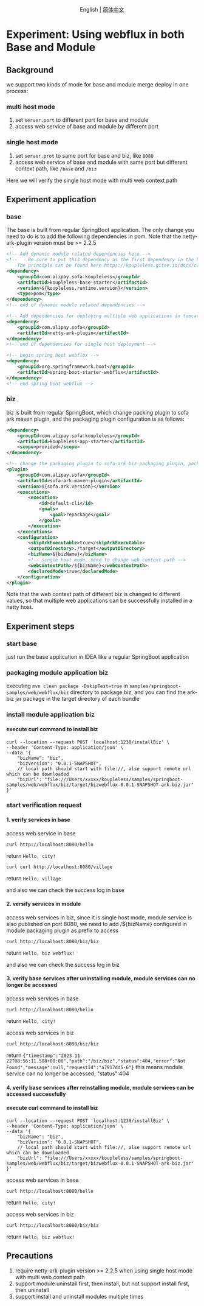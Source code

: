 <div align="center">

English | [简体中文](./README-zh_CN.md)

</div>

# Experiment: Using webflux in both Base and Module

## Background
we support two kinds of mode for base and module merge deploy in one process:

### multi host mode
1. set `server.port` to different port for base and module
2. access web service of base and module by different port

### single host mode
1. set `server.prot` to same port for base and biz, like `8080`
2. access web service of base and module with same port but different context path, like `/base` and `/biz`

Here we will verify the single host mode with multi web context path

## Experiment application
### base
The base is built from regular SpringBoot application. The only change you need to do is to add the following dependencies in pom. Note that the netty-ark-plugin version must be >= 2.2.5

```xml
<!-- Add dynamic module related dependencies here -->
<!--    Be sure to put this dependency as the first dependency in the build pom, and set type= pom,
    The principle can be found here https://koupleless.gitee.io/docs/contribution-guidelines/runtime/multi-app-padater/ -->
<dependency>
    <groupId>com.alipay.sofa.koupleless</groupId>
    <artifactId>koupleless-base-starter</artifactId>
    <version>${koupleless.runtime.version}</version>
    <type>pom</type>
</dependency>
<!-- end of dynamic module related dependencies -->

<!-- Add dependencies for deploying multiple web applications in tomcat single host mode here -->
<dependency>
    <groupId>com.alipay.sofa</groupId>
    <artifactId>netty-ark-plugin</artifactId>
</dependency>
<!-- end of dependencies for single host deployment -->

<!-- begin spring boot webflux -->
<dependency>
    <groupId>org.springframework.boot</groupId>
    <artifactId>spring-boot-starter-webflux</artifactId>
</dependency>
<!-- end spring boot webflux -->
```

### biz
biz is built from regular SpringBoot, which change packing plugin to sofa ark maven plugin, and the packaging plugin configuration is as follows:
```xml
<dependency>
    <groupId>com.alipay.sofa.koupleless</groupId>
    <artifactId>koupleless-app-starter</artifactId>
    <scope>provided</scope>
</dependency>

<!-- change the packaging plugin to sofa-ark biz packaging plugin, packaged as ark biz jar -->
<plugin>
    <groupId>com.alipay.sofa</groupId>
    <artifactId>sofa-ark-maven-plugin</artifactId>
    <version>${sofa.ark.version}</version>
    <executions>
        <execution>
            <id>default-cli</id>
            <goals>
                <goal>repackage</goal>
            </goals>
        </execution>
    </executions>
    <configuration>
        <skipArkExecutable>true</skipArkExecutable>
        <outputDirectory>./target</outputDirectory>
        <bizName>${bizName}</bizName>
        <!-- single host mode, need to change web context path -->
        <webContextPath>/${bizName}</webContextPath>
        <declaredMode>true</declaredMode>
    </configuration>
</plugin>
```
Note that the web context path of different biz is changed to different values, so that multiple web applications can be successfully installed in a netty host.

## Experiment steps

### start base
just run the base application in IDEA like a regular SpringBoot application

### packaging module application biz

executing `mvn clean package -DskipTest=true` in `samples/springboot-samples/web/webflux/biz` directory to package biz, and you can find the ark-biz jar package in the target directory of each bundle

### install module application biz
#### execute curl command to install biz

```shell
curl --location --request POST 'localhost:1238/installBiz' \
--header 'Content-Type: application/json' \
--data '{
    "bizName": "biz",
    "bizVersion": "0.0.1-SNAPSHOT",
    // local path should start with file://, alse support remote url which can be downloaded
    "bizUrl": "file:///Users/xxxxx/koupleless/samples/springboot-samples/web/webflux/biz/target/bizwebflux-0.0.1-SNAPSHOT-ark-biz.jar"
}'
```

### start verification request
#### 1. verify services in base

access web service in base
```shell
curl http://localhost:8080/hello
```
return `Hello, city!`
```shell
curl curl http://localhost:8080/village
```
return `Hello, village`

and also we can check the success log in base

#### 2. versify services in module

access web services in biz, since it is single host mode, module service is also published on port 8080, we need to add <webContextPath>/${bizName}</webContextPath> configured in module packaging plugin as prefix to access
```shell
curl http://localhost:8080/biz/biz
```
return `Hello, biz webflux!`

and also we can check the success log in biz

#### 3. verify base services after uninstalling module, module services can no longer be accessed

access web services in base
```shell
curl http://localhost:8080/hello
```
return `Hello, city!`

access web services in biz
```shell
curl http://localhost:8080/biz/biz
```
return  `{"timestamp":"2023-11-22T08:56:11.508+00:00","path":"/biz/biz","status":404,"error":"Not Found","message":null,"requestId":"a7917dd5-6"}`
this means module service can no longer be accessed, "status":404

#### 4. verify base services after reinstalling module, module services can be accessed successfully

#### execute curl command to install biz

```shell
curl --location --request POST 'localhost:1238/installBiz' \
--header 'Content-Type: application/json' \
--data '{
    "bizName": "biz",
    "bizVersion": "0.0.1-SNAPSHOT",
    // local path should start with file://, alse support remote url which can be downloaded
    "bizUrl": "file:///Users/xxxxx/koupleless/samples/springboot-samples/web/webflux/biz/target/bizwebflux-0.0.1-SNAPSHOT-ark-biz.jar"
}'
```
access web services in base
```shell
curl http://localhost:8080/hello
```
return `Hello, city!`

access web services in biz
```shell
curl http://localhost:8080/biz/biz
```
return `Hello, biz webflux!`


## Precautions
1. require netty-ark-plugin version >= 2.2.5 when using single host mode with multi web context path
2. support module uninstall first, then install, but not support install first, then uninstall
3. support install and uninstall modules multiple times
